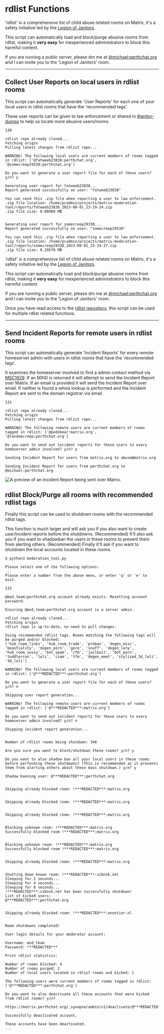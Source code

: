 
# rdlist Functions

'rdlist' is a comprehensive list of child abuse related rooms on Matrix, it's a safety initiative led by the [Legion of Janitors](https://matrix.to/#/#janitors:glowers.club).

This script can automatically load and block/purge abusive rooms from rdlist, making it **very easy** for inexperienced administrators to block this harmful content.

If you are running a public server, please dm me at [@michael:perthchat.org](https://matrix.to/#/@michael:perthchat.org) and I can invite you to the 'Legion of Janitors' room.

***
## Collect User Reports on local users in rdlist rooms

This script can automatically generate 'User Reports' for each one of your local users in rdlist rooms that have the 'recommended tags'.

These user reports can be given to law enforcement or shared in [#janitor-dumps](https://matrix.to/#/#janitor-dumps:glowers.club) to help us locate more abusive users/rooms.

```
130

rdlist repo already cloned...
Fetching origin
Pulling latest changes from rdlist repo...

WARNING! The following local users are current members of rooms tagged in rdlist: ['@fatweeb23838:perthchat.org', '@somecreep29330:perthchat.org']

Do you want to generate a user report file for each of these users? y/n? y

Generating user report for fatweeb23838...
Report generated successfully on user: "fatweeb23838"

You can send this .zip file when reporting a user to law enforcement.
.zip file location: /home/pcadmin/projects/matrix-moderation-tool/reports/fatweeb23838_2023-08-01_23-19-24.zip
.zip file size: 0.00966 MB


Generating user report for somecreep29330...
Report generated successfully on user: "somecreep29330"

You can send this .zip file when reporting a user to law enforcement.
.zip file location: /home/pcadmin/projects/matrix-moderation-tool/reports/somecreep29330_2023-08-01_23-19-27.zip
.zip file size: 0.29578 MB
```

'rdlist' is a comprehensive list of child abuse related rooms on Matrix, it's a safety initiative led by the [Legion of Janitors](https://matrix.to/#/#janitors:glowers.club).

This script can automatically load and block/purge abusive rooms from rdlist, making it **very easy** for inexperienced administrators to block this harmful content.

If you are running a public server, please dm me at [@michael:perthchat.org](https://matrix.to/#/@michael:perthchat.org) and I can invite you to the 'Legion of Janitors' room.

Once you have read access to the [rdlist repository](https://code.glowers.club/loj/rdlist), this script can be used for multiple rdlist related functions.

***
## Send Incident Reports for remote users in rdlist rooms

This script can automatically generate 'Incident Reports' for every remote homeserver admin with users in rdlist rooms that have the 'recommended tags'.

It examines the homeserver involved to find a admin contact method via [MSC1929](https://github.com/matrix-org/matrix-spec-proposals/pull/1929). If an MXID is returned it will attempt to send the Incident Report over Matrix. If an email is provided it will send the Incident Report over email. If neither is found a whois lookup is performed and the Incident Report are sent to the domain registrar via email.

```
131

rdlist repo already cloned...
Fetching origin
Pulling latest changes from rdlist repo...

WARNING! The following remote users are current members of rooms tagged in rdlist: ['@pedobear:matrix.org', '@randomcreep:perthchat.org']

Do you want to send out incident reports for these users to every homeserver admin involved? y/n? y

Sending Incident Report for users from matrix.org to abuse@matrix.org

Sending Incident Report for users from perthchat.org to @michael:perthchat.org

```

![A preview of an Incident Report being sent over Matrix.](https://github.com/PC-Admin/matrix-moderation-tool/assets/29645145/db5a4a56-fd66-413a-ac44-1216c7b2f1fd)


## rdlist Block/Purge all rooms with recommended rdlist tags

Finally this script can be used to shutdown rooms with the recommended rdlist tags.

This function is much larger and will ask you if you also want to create user/incident reports before the shutdowns. (Recommended) It'll also ask you if you want to shadowban the users in these rooms to prevent them from alerting others. (Recommended) Finally it'll ask if you want to shutdown the local accounts located in these rooms.

```
$ python3 moderation_tool.py 

Please select one of the following options:
...
Please enter a number from the above menu, or enter 'q' or 'e' to exit.

132

@mod_team:perthchat.org account already exists. Resetting account password.

Ensuring @mod_team:perthchat.org account is a server admin.

rdlist repo already cloned...
Fetching origin
rdlist repo is up-to-date, no need to pull changes.

Using recommended rdlist tags. Rooms matching the following tags will be purged and/or blocked:
['hub_room_links', 'hub_room_trade', 'preban', 'degen_misc', 'beastiality', 'degen_porn', 'gore', 'snuff', 'degen_larp', 'hub_room_sussy', 'bot_spam', 'cfm', 'jailbait', 'bot_porn', 'toddlercon', 'loli', 'csam', 'tfm', 'degen_meet', 'stylized_3d_loli', '3d_loli']

WARNING! The following local users are current members of rooms tagged in rdlist: ['@***REDACTED***:perthchat.org']

Do you want to generate a user report file for each of these users? y/n? n

Skipping user report generation...

WARNING! The following remote users are current members of rooms tagged in rdlist: ['@***REDACTED***:matrix.org']

Do you want to send out incident reports for these users to every homeserver admin involved? y/n? n

Skipping incident report generation...


Number of rdlist rooms being shutdown: 346

Are you sure you want to block/shutdown these rooms? y/n? y

Do you want to also shadow ban all your local users in these rooms before performing these shutdowns? (This is recommended as it prevents them from alerting others about these mass shutdown.) y/n? y

Shadow banning user: @***REDACTED***:perthchat.org


Skipping already blocked room: !***REDACTED***:matrix.org


Skipping already blocked room: !***REDACTED***:matrix.org


Skipping already blocked room: !***REDACTED***:matrix.org


Blocking unknown room: !***REDACTED***:matrix.org
Successfully blocked room !***REDACTED***:matrix.org


Blocking unknown room: !***REDACTED***:matrix.org
Successfully blocked room !***REDACTED***:matrix.org


Skipping already blocked room: !***REDACTED***:matrix.org


Shutting down known room: !***REDACTED***:sibnsk.net
Sleeping for 2 seconds...
Sleeping for 4 seconds...
Sleeping for 8 seconds...
!***REDACTED***:sibnsk.net has been successfully shutdown!
List of kicked users:
@***REDACTED***:perthchat.org


Skipping already blocked room: !***REDACTED***:anontier.nl


Room shutdowns completed!

User login details for your moderator account:

Username: mod_team
Password: ***REDACTED***

Print rdlist statistics:

Number of rooms blocked: 4
Number of rooms purged: 2
Number of local users located in rdlist rooms and kicked: 1

The following users were current members of rooms tagged in rdlist: ['@***REDACTED***:perthchat.org']

Do you want to also deactivate all these accounts that were kicked from rdlist rooms? y/n?

https://matrix.perthchat.org/_synapse/admin/v1/deactivate/@***REDACTED***:perthchat.org

Successfully deactivated account.

These accounts have been deactivated.
...
```
